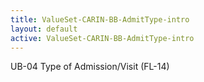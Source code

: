 ```yaml
---
title: ValueSet-CARIN-BB-AdmitType-intro
layout: default
active: ValueSet-CARIN-BB-AdmitType-intro
---
```


UB-04 Type of Admission/Visit (FL-14)